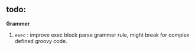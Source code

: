 ## todo:

**Grammer**

1. `exec` : improve exec block parse grammer rule, might break for complex defined groovy code. 